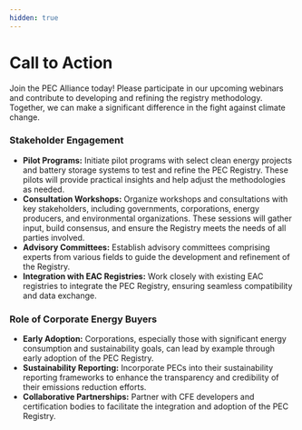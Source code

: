 ```yaml
---
hidden: true
---
```


# Call to Action

Join the PEC Alliance today! Please participate in our upcoming webinars and contribute to developing and refining the registry methodology. Together, we can make a significant difference in the fight against climate change.

### Stakeholder Engagement

* **Pilot Programs:** Initiate pilot programs with select clean energy projects and battery storage systems to test and refine the PEC Registry. These pilots will provide practical insights and help adjust the methodologies as needed.
* **Consultation Workshops:** Organize workshops and consultations with key stakeholders, including governments, corporations, energy producers, and environmental organizations. These sessions will gather input, build consensus, and ensure the Registry meets the needs of all parties involved.
* **Advisory Committees:** Establish advisory committees comprising experts from various fields to guide the development and refinement of the Registry.
* **Integration with EAC Registries:** Work closely with existing EAC registries to integrate the PEC Registry, ensuring seamless compatibility and data exchange.

### Role of Corporate Energy Buyers

* **Early Adoption:** Corporations, especially those with significant energy consumption and sustainability goals, can lead by example through early adoption of the PEC Registry.
* **Sustainability Reporting:** Incorporate PECs into their sustainability reporting frameworks to enhance the transparency and credibility of their emissions reduction efforts.
* **Collaborative Partnerships:** Partner with CFE developers and certification bodies to facilitate the integration and adoption of the PEC Registry.
